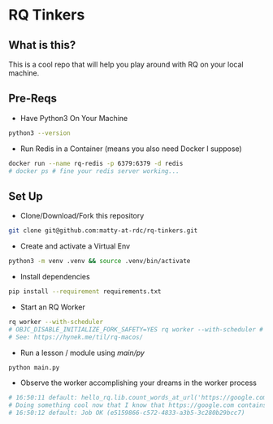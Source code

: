 # RQ Tinkers

## What is this?

This is a cool repo that will help you play around with RQ on your local machine.

## Pre-Reqs

- Have Python3 On Your Machine

```sh
python3 --version
```

- Run Redis in a Container (means you also need Docker I suppose)

```sh
docker run --name rq-redis -p 6379:6379 -d redis
# docker ps # fine your redis server working...
```

## Set Up

- Clone/Download/Fork this repository

```sh
git clone git@github.com:matty-at-rdc/rq-tinkers.git
```

- Create and activate a Virtual Env

```sh
python3 -m venv .venv && source .venv/bin/activate
```

- Install dependencies

```sh
pip install --requirement requirements.txt
```

- Start an RQ Worker

```sh
rq worker --with-scheduler 
# OBJC_DISABLE_INITIALIZE_FORK_SAFETY=YES rq worker --with-scheduler # On Mac
# See: https://hynek.me/til/rq-macos/
```

- Run a lesson / module using _main/py_

```sh
python main.py 
```

- Observe the worker accomplishing your dreams in the worker process

```sh
# 16:50:11 default: hello_rq.lib.count_words_at_url('https://google.com') (e5159866-c572-4833-a3b5-3c280b29bcc7)
# Doing something cool now that I know that https://google.com contains 396 words...
# 16:50:12 default: Job OK (e5159866-c572-4833-a3b5-3c280b29bcc7)
```